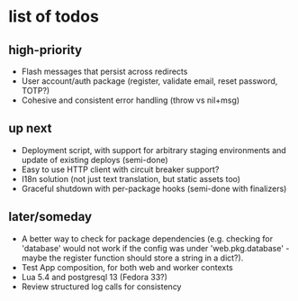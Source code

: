 # list of todos

## high-priority

* Flash messages that persist across redirects
* User account/auth package (register, validate email, reset password, TOTP?)
* Cohesive and consistent error handling (throw vs nil+msg)

## up next

* Deployment script, with support for arbitrary staging environments and update of existing deploys (semi-done)
* Easy to use HTTP client with circuit breaker support?
* I18n solution (not just text translation, but static assets too)
* Graceful shutdown with per-package hooks (semi-done with finalizers)

## later/someday

* A better way to check for package dependencies (e.g. checking for 'database' would not work if the config was under 'web.pkg.database' - maybe the register function should store a string in a dict?).
* Test App composition, for both web and worker contexts
* Lua 5.4 and postgresql 13 (Fedora 33?)
* Review structured log calls for consistency
